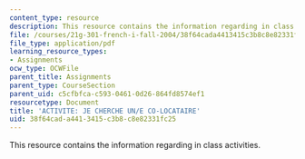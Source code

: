 ```yaml
---
content_type: resource
description: This resource contains the information regarding in class activities.
file: /courses/21g-301-french-i-fall-2004/38f64cada4413415c3b8c8e82331fc25_MIT21G_301F04_ch6_ex2.pdf
file_type: application/pdf
learning_resource_types:
- Assignments
ocw_type: OCWFile
parent_title: Assignments
parent_type: CourseSection
parent_uid: c5cfbfca-c593-0461-0d26-864fd8574ef1
resourcetype: Document
title: 'ACTIVITE: JE CHERCHE UN/E CO-LOCATAIRE'
uid: 38f64cad-a441-3415-c3b8-c8e82331fc25
---
```

This resource contains the information regarding in class activities.

